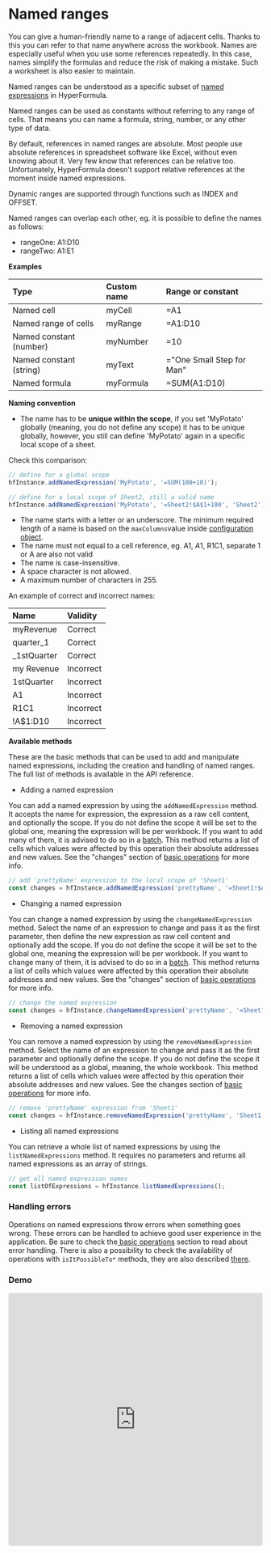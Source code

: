 # Named ranges

You can give a human-friendly name to a range of adjacent cells. Thanks to this you can refer to that name anywhere across the workbook. Names are especially useful when you use some references repeatedly. In this case, names simplify the formulas and reduce the risk of making a mistake. Such a worksheet is also easier to maintain.

Named ranges can be understood as a specific subset of [named expressions](https://handsontable.github.io/hyperformula/api/classes/hyperformula.html#named-expressions) in HyperFormula.

Named ranges can be used as constants without referring to any range of cells. That means you can name a formula, string, number, or any other type of data.

By default, references in named ranges are absolute. Most people use absolute references in spreadsheet software like Excel, without even knowing about it. Very few know that references can be relative too. Unfortunately, HyperFormula doesn't support relative references at the moment inside named expressions.

Dynamic ranges are supported through functions such as INDEX and OFFSET.

Named ranges can overlap each other, eg. it is possible to define the names as follows: 

* rangeOne: A1:D10
* rangeTwo: A1:E1

**Examples**

| Type | Custom name | Range or constant |
| :--- | :--- | :--- |
| Named cell | myCell | =A1 |
| Named range of cells | myRange | =A1:D10 |
| Named constant \(number\) | myNumber | =10 |
| Named constant \(string\) | myText | ="One Small Step for Man" |
| Named formula | myFormula | =SUM\(A1:D10\) |

**Naming convention**

* The name has to be **unique within the scope**, if you set 'MyPotato' globally \(meaning, you do not define any scope\) it has to be unique globally, however, you still can define 'MyPotato' again in a specific local scope of a sheet.

Check this comparison:

```javascript
// define for a global scope
hfInstance.addNamedExpression('MyPotato', '=SUM(100+10)');

// define for a local scope of Sheet2, still a valid name
hfInstance.addNamedExpression('MyPotato', '=Sheet2!$A$1+100', 'Sheet2');
```

* The name starts with a letter or an underscore. The minimum required length of a name is based on the `maxColumns`value inside [configuration object](configuration-options.md).
* The name must not equal to a cell reference, eg. A1, $A$1, R1C1, separate 1 or A are also not valid
* The name is case-insensitive. 
* A space character is not allowed.
* A maximum number of characters in 255.

An example of correct and incorrect names:

| Name | Validity |
| :--- | :--- |
| myRevenue | Correct |
| quarter\_1 | Correct |
| \_1stQuarter | Correct |
| my Revenue | Incorrect |
| 1stQuarter | Incorrect |
| A1 | Incorrect |
| R1C1 | Incorrect |
| !A$1:D10 | Incorrect |

**Available methods** 

These are the basic methods that can be used to add and manipulate named expressions, including the creation and handling of named ranges. The full list of methods is available in the API reference.

* Adding a named expression

You can add a named expression by using the `addNamedExpression` method. It accepts the name for expression, the expression as a raw cell content, and optionally the scope. If you do not define the scope it will be set to the global one, meaning the expression will be per workbook. If you want to add many of them, it is advised to do so in a [batch](batch-operations.md). This method returns a list of cells which values were affected by this operation their absolute addresses and new values. See the "changes" section of [basic operations](crud-operations.md) for more info.

```javascript
// add 'prettyName' expression to the local scope of 'Sheet1'
const changes = hfInstance.addNamedExpression('prettyName', '=Sheet1!$A$1+100', 'Sheet1');
```

* Changing a named expression

You can change a named expression by using the `changeNamedExpression` method. Select the name of an expression to change and pass it as the first parameter,  then define the new expression as raw cell content and optionally add the scope. If you do not define the scope it will be set to the global one, meaning the expression will be per workbook. If you want to change many of them, it is advised to do so in a [batch](batch-operations.md). This method returns a list of cells which values were affected by this operation their absolute addresses and new values. See the "changes" section of [basic operations](crud-operations.md) for more info.

```javascript
// change the named expression
const changes = hfInstance.changeNamedExpression('prettyName', '=Sheet1!$A$1+200');
```

* Removing a named expression

You can remove a named expression by using the `removeNamedExpression` method. Select the name of an expression to change and pass it as the first parameter and optionally define the scope. If you do not define the scope it will be understood as a global, meaning, the whole workbook. This method returns a list of cells which values were affected by this operation their absolute addresses and new values. See the changes section of [basic operations](crud-operations.md) for more info.

```javascript
// remove 'prettyName' expression from 'Sheet1'
const changes = hfInstance.removeNamedExpression('prettyName', 'Sheet1');
```

* Listing all named expressions

You can retrieve a whole list of named expressions by using the `listNamedExpressions` method. It requires no parameters and returns all named expressions as an array of strings.

```javascript
// get all named expression names
const listOfExpressions = hfInstance.listNamedExpressions();
```

### Handling errors

Operations on named expressions throw errors when something goes wrong. These errors can be handled to achieve good user experience in the application. Be sure to check the[ basic operations](crud-operations.md) section to read about error handling. There is also a possibility to check the availability of operations with `isItPossibleTo*` methods, they are also described [there](crud-operations.md#isitpossibleto-methods). 

### Demo

<iframe
   src="https://codesandbox.io/embed/github/handsontable/hyperformula-demos/tree/develop/named-expressions?autoresize=1&fontsize=14&hidenavigation=1&theme=dark&view=preview"
   style="width:100%; height:500px; border:0; border-radius: 4px; overflow:hidden;"
   title="handsontable/hyperformula-demos: basic-usage"
   allow="accelerometer; ambient-light-sensor; camera; encrypted-media; geolocation; gyroscope; hid; microphone; midi; payment; usb; vr; xr-spatial-tracking"
   sandbox="allow-autoplay allow-forms allow-modals allow-popups allow-presentation allow-same-origin allow-scripts"
/>



